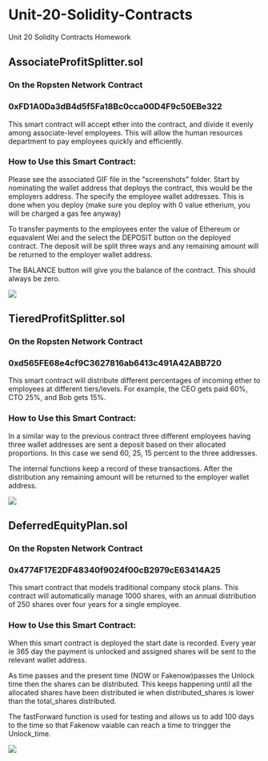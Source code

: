 # Unit-20-Solidity-Contracts
Unit 20 Solidity Contracts Homework

## AssociateProfitSplitter.sol
### On the Ropsten Network Contract 
### 0xFD1A0Da3dB4d5f5Fa18Bc0cca00D4F9c50EBe322

This smart contract will accept ether into the contract, and divide it evenly among associate-level employees. This will allow the human resources department to pay employees quickly and efficiently.

### How to Use this Smart Contract:

Please see the associated GIF file in the "screenshots" folder. Start by nominating the wallet address that deploys the contract, this would be the employers address. The specify the employee wallet addresses. This is done when you deploy (make sure you deploy with 0 value etherium, you will be charged a gas fee anyway)

To transfer payments to the employees enter the value of Ethereum or equavalent Wei and the select the DEPOSIT button on the deployed contract. The deposit will be split three ways and any remaining amount will be returned to the employer wallet address.

The BALANCE button will give you the balance of the contract. This should always be zero. 

![](Screenshots/AssociateProfitSplitter.gif) 

## TieredProfitSplitter.sol
### On the Ropsten Network Contract 
### 0xd565FE68e4cf9C3627816ab6413c491A42ABB720

This smart contract will distribute different percentages of incoming ether to employees at different tiers/levels. For example, the CEO gets paid 60%, CTO 25%, and Bob gets 15%.

### How to Use this Smart Contract:

In a similar way to the previous contract three different employees having three wallet addresses are sent a deposit based on their allocated proportions. In this case we send 60, 25, 15 percent to the three addresses. 

The internal functions keep a record of these transactions. After the distribution any remaining amount will be returned to the employer wallet address.

![](Screenshots/TieredProfitSplitter.gif)

## DeferredEquityPlan.sol
### On the Ropsten Network Contract 
### 0x4774F17E2DF48340f9024f00cB2979cE63414A25

This smart contract that models traditional company stock plans. This contract will automatically manage 1000 shares, with an annual distribution of 250 shares over four years for a single employee.

### How to Use this Smart Contract:

When this smart contract is deployed the start date is recorded. Every year ie 365 day the payment is unlocked and assigned shares will be sent to the relevant wallet address.

As time passes and the present time (NOW or Fakenow)passes the Unlock time then the shares can be distributed. This keeps happening until all the allocated shares have been distributed ie when  distributed_shares is lower than the total_shares distributed.

The fastForward function is used for testing and allows us to add 100 days to the time so that Fakenow vaiable can reach a time to tringger the Unlock_time.

![](Screenshots/DeferredEquityPlan.gif)
